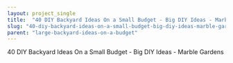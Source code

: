 ```yaml
---
layout: project_single
title:  "40 DIY Backyard Ideas On a Small Budget - Big DIY Ideas - Marble Gardens"
slug: "40-diy-backyard-ideas-on-a-small-budget-big-diy-ideas-marble-gardens"
parent: "large-backyard-ideas-on-a-budget"
---
```

40 DIY Backyard Ideas On a Small Budget - Big DIY Ideas - Marble Gardens